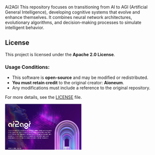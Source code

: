 
Ai2AGI
This repository focuses on transitioning from AI to 
AGI (Artificial General Intelligence), 
developing cognitive systems that 
evolve and enhance themselves. 
It combines neural network architectures, 
evolutionary algorithms, 
and decision-making processes to simulate intelligent behavior.


## License
This project is licensed under the **Apache 2.0 License**.

### Usage Conditions:
- This software is **open-source** and may be modified or redistributed.
- **You must retain credit** to the original creator: **Aioneum**.
- Any modifications must include a reference to the original repository.

For more details, see the [LICENSE](LICENSE) file.





<img src="https://github.com/aioneumco/Ai2AGI/blob/main/ai2agi/img/AI2AGI.png" width="50%" />
